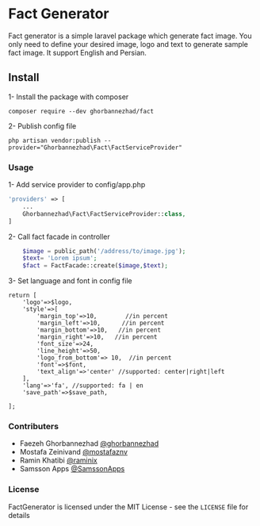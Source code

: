 Fact Generator
=================

Fact generator is a simple laravel package which generate fact image. You only need to define your desired image, logo and text to generate sample fact image.
It support English and Persian.


## Install

1- Install the package with composer
```ssh
composer require --dev ghorbannezhad/fact
```

2- Publish config file
```ssh
php artisan vendor:publish --provider="Ghorbannezhad\Fact\FactServiceProvider"
```

### Usage
1- Add service provider to config/app.php
```php
'providers' => [
    ...
    Ghorbannezhad\Fact\FactServiceProvider::class,
]
```

2- Call fact facade in controller
```php
    $image = public_path('/address/to/image.jpg');
    $text= 'Lorem ipsum';
    $fact = FactFacade::create($image,$text);
```
3- Set language and font in config file
```
return [
    'logo'=>$logo,
    'style'=>[
        'margin_top'=>10,        //in percent
        'margin_left'=>10,      //in percent
        'margin_bottom'=>10,   //in percent
        'margin_right'=>10,   //in percent
        'font_size'=>24,
        'line_height'=>50,
        'logo_from_bottom'=> 10,  //in percent
        'font'=>$font,
        'text_align'=>'center' //supported: center|right|left
    ],
    'lang'=>'fa', //supported: fa | en
    'save_path'=>$save_path,

];
```
### Contributers
* Faezeh Ghorbannezhad [@ghorbannezhad](http://github.com/Ghorbannezhad)
* Mostafa Zeinivand [@mostafaznv](http://github.com/mostafaznv)
* Ramin Khatibi [@raminix](http://github.com/raminix)
* Samsson Apps [@SamssonApps](http://github.com/SamssonApps)

### License

FactGenerator is licensed under the MIT License - see the `LICENSE` file for details




